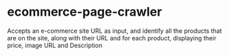 # ecommerce-page-crawler
Accepts an e-commerce site URL as input, and identify all the products that are on the site, along with their URL and for each product, displaying their price, image URL and Description
